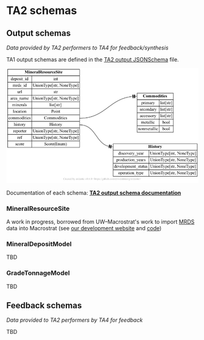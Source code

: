 # TA2 schemas

## Output schemas

*Data provided by TA2 performers to TA4 for feedback/synthesis*

TA1 output schemas are defined in the [TA2 output JSONSchema](output.json) file.

![TA2 output schema summary](output.png)

Documentation of each schema: [**TA2 output schema documentation**](output.md)


### MineralResourceSite

A work in progress, borrowed from UW–Macrostrat's work to 
import [MRDS](https://mrdata.usgs.gov/mrds/) data into Macrostrat (see [our development website](https://dev.macrostrat.org/map/weaver) and [code](
https://github.com/digitalcrust/weaver/blob/main/example-pipelines/mrds/02-get-data.py))

### MineralDepositModel

TBD

### GradeTonnageModel

TBD


## Feedback schemas

*Data provided to TA2 performers by TA4 for feedback*

TBD